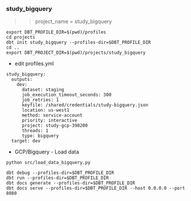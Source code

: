 ### study_bigquery

>> project_name = study_bigquery

```
export DBT_PROFILE_DIR=$(pwd)/profiles
cd projects
dbt init study_bigquery --profiles-dir=$DBT_PROFILE_DIR
cd ..
export DBT_PROJECT_DIR=$(pwd)/projects/study_bigquery
```

- edit profiles.yml

```file
study_bigquery:
  outputs:
    dev:
      dataset: staging
      job_execution_timeout_seconds: 300
      job_retries: 1
      keyfile: /shared/credentials/study-bigquery.json
      location: us-west1
      method: service-account
      priority: interactive
      project: study-gcp-398200
      threads: 1
      type: bigquery
  target: dev   
```

- GCP/Bigquery - Load data

```
python src/load_data_bigquery.py

```

```
dbt debug --profiles-dir=$DBT_PROFILE_DIR
dbt run --profiles-dir=$DBT_PROFILE_DIR
dbt docs generate --profiles-dir=$DBT_PROFILE_DIR
dbt docs serve --profiles-dir=$DBT_PROFILE_DIR --host 0.0.0.0 --port 8080

```
